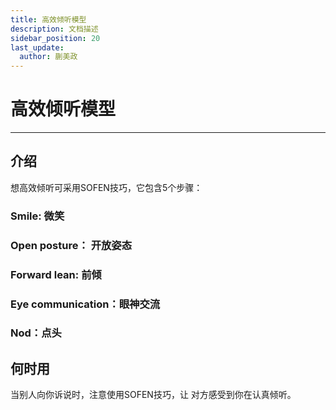 ```yaml
---
title: 高效倾听模型
description: 文档描述
sidebar_position: 20
last_update:
  author: 蒯美政
---
```


# 高效倾听模型

------

## 介绍

想高效倾听可采用SOFEN技巧，它包含5个步骤：

### Smile: 微笑

### Open posture： 开放姿态

### Forward lean: 前倾

### Eye communication：眼神交流

### Nod：点头

## 何时用

当别人向你诉说时，注意使用SOFEN技巧，让
对方感受到你在认真倾听。
